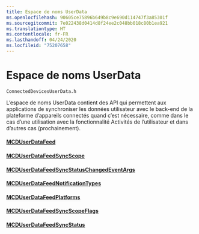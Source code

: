 ```yaml
---
title: Espace de noms UserData
ms.openlocfilehash: 90605ce75896b649b8c9e690d114747f3a85301f
ms.sourcegitcommit: 7e022438d0414d8f24ee2c048bb018c80b1ea921
ms.translationtype: HT
ms.contentlocale: fr-FR
ms.lasthandoff: 04/24/2020
ms.locfileid: "75207658"
---
```

# <a name="userdata-namespace"></a>Espace de noms UserData

```
ConnectedDevicesUserData.h
```

L’espace de noms UserData contient des API qui permettent aux applications de synchroniser les données utilisateur avec le back-end de la plateforme d’appareils connectés quand c’est nécessaire, comme dans le cas d’une utilisation avec la fonctionnalité Activités de l’utilisateur et dans d’autres cas (prochainement).

#### <a name="mcduserdatafeed"></a>[MCDUserDataFeed](MCDUserDataFeed.md)
#### <a name="mcduserdatafeedsyncscope"></a>[MCDUserDataFeedSyncScope](MCDUserDataFeedSyncScope.md)
#### <a name="mcduserdatafeedsyncstatuschangedeventargs"></a>[MCDUserDataFeedSyncStatusChangedEventArgs](MCDUserDataFeedSyncStatusChangedEventArgs.md)
#### <a name="mcduserdatafeednotificationtypes"></a>[MCDUserDataFeedNotificationTypes](MCDUserDataFeedNotificationTypes.md)
#### <a name="mcduserdatafeedplatforms"></a>[MCDUserDataFeedPlatforms](MCDUserDataFeedPlatforms.md)
#### <a name="mcduserdatafeedsyncscopeflags"></a>[MCDUserDataFeedSyncScopeFlags](MCDUserDataFeedSyncScopeFlags.md)
#### <a name="mcduserdatafeedsyncstatus"></a>[MCDUserDataFeedSyncStatus](MCDUserDataFeedSyncStatus.md)
